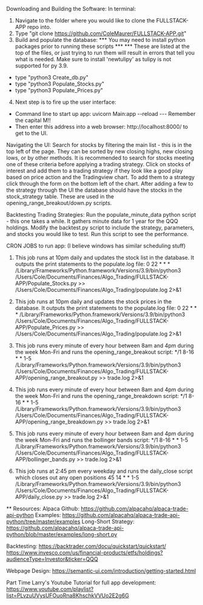 Downloading and Building the Software:
In terminal:
1. Navigate to the folder where you would like to clone the FULLSTACK-APP repo into.
2. Type "git clone https://github.com/ColeMaurer/FULLSTACK-APP.git"
3. Build and populate the database:
*** You may need to install python packages prior to running these scripts ***
*** These are listed at the top of the files, or just trying to run them will result in errors that tell you what is 
   needed. Make sure to install 'newtulipy' as tulipy is not supported for py 3.9.
  - type "python3 Create_db.py"
  - type "python3 Populate_Stocks.py"
  - type "python3 Populate_Prices.py"
4. Next step is to fire up the user interface:
  - Command line to start up app: uvicorn Main:app --reload  --- Remember the capital M!!
  - Then enter this address into a web browser: http://localhost:8000/ to get to the UI.

Navigating the UI:
  Search for stocks by filtering the main list - this is in the top left of the page. They can be sorted
by new closing highs, new closing lows, or by other methods. It is recommended to search for stocks meeting
one of these criteria before applying a trading strategy.
  Click on stocks of interest and add them to a trading strategy if they look like a good play
based on price action and the Tradingview chart. To add them to a strategy click through the form on the
bottom left of the chart.
After adding a few to the strategy through the UI the database should have the stocks in the stock_strategy table. 
These are used in the opening_range_breakout/down.py scripts.

Backtesting Trading Strategies:
Run the populate_minute_data python script - this one takes a while. It gathers minute data for 1 year for the QQQ holdings. 
Modify the backtest.py script to include the strategy, parameters, and stocks you would like to test. 
Run this script to see the performance. 

CRON JOBS to run app: (I believe windows has similar scheduling stuff)
1. This job runs at 10pm daily and updates the stock list in the database. It outputs the print statements to the populate.log file:
0 22 * * * /Library/Frameworks/Python.framework/Versions/3.9/bin/python3 /Users/Cole/Documents/Finances/Algo_Trading/FULLSTACK-APP/Populate_Stocks.py >> /Users/Cole/Documents/Finances/Algo_Trading/populate.log 2>&1

2. This job runs at 10pm daily and updates the stock prices in the database. It outputs the print statements to the populate.log file:
0 22 * * * /Library/Frameworks/Python.framework/Versions/3.9/bin/python3 /Users/Cole/Documents/Finances/Algo_Trading/FULLSTACK-APP/Populate_Prices.py >> /Users/Cole/Documents/Finances/Algo_Trading/populate.log 2>&1

3. This job runs every minute of every hour between 8am and 4pm during the week Mon-Fri and runs the opening_range_breakout script:
*/1 8-16 * * 1-5 /Library/Frameworks/Python.framework/Versions/3.9/bin/python3 /Users/Cole/Documents/Finances/Algo_Trading/FULLSTACK-APP/opening_range_breakout.py >> trade.log 2>&1

4. This job runs every minute of every hour between 8am and 4pm during the week Mon-Fri and runs the opening_range_breakdown script:
*/1 8-16 * * 1-5 /Library/Frameworks/Python.framework/Versions/3.9/bin/python3 /Users/Cole/Documents/Finances/Algo_Trading/FULLSTACK-APP/opening_range_breakdown.py >> trade.log 2>&1

5. This job runs every minute of every hour between 8am and 4pm during the week Mon-Fri and runs the bollinger bands script:
*/1 8-16 * * 1-5 /Library/Frameworks/Python.framework/Versions/3.9/bin/python3 /Users/Cole/Documents/Finances/Algo_Trading/FULLSTACK-APP/bollinger_bands.py >> trade.log 2>&1
   
6. This job runs at 2:45 pm every weekday and runs the daily_close script which closes out any open positions
45 14 * * 1-5 /Library/Frameworks/Python.framework/Versions/3.9/bin/python3 /Users/Cole/Documents/Finances/Algo_Trading/FULLSTACK-APP/daily_close.py >> trade.log 2>&1

** Resources:
Alpaca Github:
https://github.com/alpacahq/alpaca-trade-api-python
Examples:
https://github.com/alpacahq/alpaca-trade-api-python/tree/master/examples
Long-Short Strategy:
https://github.com/alpacahq/alpaca-trade-api-python/blob/master/examples/long-short.py

Backtesting:
https://backtrader.com/docu/quickstart/quickstart/
https://www.invesco.com/us/financial-products/etfs/holdings?audienceType=Investor&ticker=QQQ

Webpage Design:
https://semantic-ui.com/introduction/getting-started.html

Part Time Larry's Youtube Tutorial for full app development:
https://www.youtube.com/playlist?list=PLvzuUVysUFOuoRna8KhschkVVUo2E2g6G

